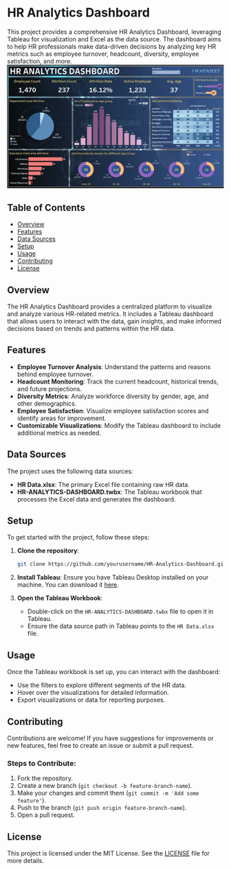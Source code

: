 # HR Analytics Dashboard
This project provides a comprehensive HR Analytics Dashboard, leveraging Tableau for visualization and Excel as the data source. The dashboard aims to help HR professionals make data-driven decisions by analyzing key HR metrics such as employee turnover, headcount, diversity, employee satisfaction, and more.
![HR Analytics Dashboard](HR-analysis.png)
## Table of Contents
- [Overview](#overview)
- [Features](#features)
- [Data Sources](#data-sources)
- [Setup](#setup)
- [Usage](#usage)
- [Contributing](#contributing)
- [License](#license)

## Overview
The HR Analytics Dashboard provides a centralized platform to visualize and analyze various HR-related metrics. It includes a Tableau dashboard that allows users to interact with the data, gain insights, and make informed decisions based on trends and patterns within the HR data.

## Features
- **Employee Turnover Analysis**: Understand the patterns and reasons behind employee turnover.
- **Headcount Monitoring**: Track the current headcount, historical trends, and future projections.
- **Diversity Metrics**: Analyze workforce diversity by gender, age, and other demographics.
- **Employee Satisfaction**: Visualize employee satisfaction scores and identify areas for improvement.
- **Customizable Visualizations**: Modify the Tableau dashboard to include additional metrics as needed.

## Data Sources
The project uses the following data sources:
- **HR Data.xlsx**: The primary Excel file containing raw HR data.
- **HR-ANALYTICS-DASHBOARD.twbx**: The Tableau workbook that processes the Excel data and generates the dashboard.

## Setup
To get started with the project, follow these steps:

1. **Clone the repository**:
    ```bash
    git clone https://github.com/yourusername/HR-Analytics-Dashboard.git
    ```
2. **Install Tableau**: Ensure you have Tableau Desktop installed on your machine. You can download it [here](https://www.tableau.com/products/desktop).

3. **Open the Tableau Workbook**:
    - Double-click on the `HR-ANALYTICS-DASHBOARD.twbx` file to open it in Tableau.
    - Ensure the data source path in Tableau points to the `HR Data.xlsx` file.

## Usage
Once the Tableau workbook is set up, you can interact with the dashboard:
- Use the filters to explore different segments of the HR data.
- Hover over the visualizations for detailed information.
- Export visualizations or data for reporting purposes.

## Contributing
Contributions are welcome! If you have suggestions for improvements or new features, feel free to create an issue or submit a pull request.

### Steps to Contribute:
1. Fork the repository.
2. Create a new branch (`git checkout -b feature-branch-name`).
3. Make your changes and commit them (`git commit -m 'Add some feature'`).
4. Push to the branch (`git push origin feature-branch-name`).
5. Open a pull request.

## License
This project is licensed under the MIT License. See the [LICENSE](LICENSE) file for more details.

